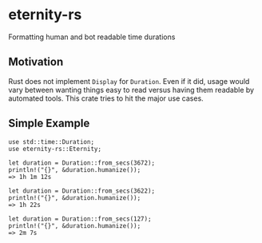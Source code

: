 # eternity-rs
Formatting human and bot readable time durations


## Motivation

Rust does not implement `Display` for `Duration`. Even if it did, usage would vary between wanting things easy to read versus having them readable by automated tools.  This crate tries to hit the major use cases.

## Simple Example

```
use std::time::Duration;
use eternity-rs::Eternity;

let duration = Duration::from_secs(3672);
println!("{}", &duration.humanize());
=> 1h 1m 12s

let duration = Duration::from_secs(3622);
println!("{}", &duration.humanize());
=> 1h 22s

let duration = Duration::from_secs(127);
println!("{}", &duration.humanize());
=> 2m 7s
```
